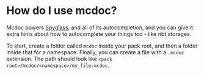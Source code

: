 # How do I use mcdoc?
Mcdoc powers [Spyglass](https://github.com/SpyglassMC/Spyglass), and all of its autocompletion,
and you can give it extra hints about how to autocomplete your things too - like nbt storages.

To start, create a folder called `mcdoc` inside your pack root, and then a folder inside that for a namespace.
Finally, you can create a file with a `.mcdoc` extension. The path should look like `<pack root>/mcdoc/<namespace>/my_file.mcdoc`.
